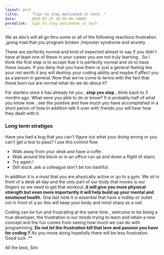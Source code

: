 ```yaml
---
layout: post
title:      "Tips to stay motivated in tech. "
date:       2019-07-25 18:56:48 +0000
permalink:  tips_to_stay_motivated_in_tech
---
```


We as dev’s will all go thru some or all of the following reactions frustration ,going mad that you program broken ,Imposter syndrome and anxiety.

These are perfectly normal and kind of expected almost to say if you didn't have at least one of these in your career  you are not truly learning . So I think the first step is to accept that it is perfectly normal and ok to  have these issues. If you deny that you have them or just a general  feeling like your not worth it any will destroy your coding ability and maybe if affect you as a person in general. Now that we've come to terms with the fact that these burn out are normal what do we do about it? 

For starters once it has already hit you , **stop yes stop** , think back to 3 months ago. What were you able to do or know? It is probably half of what you know now ,  see the positive  and how much you have accomplished in a short perion of time.In addition talk it over with friends you will hear how they dealt with it.

### Long term stratiges

Have  you had a bug that you can't figure out what your doing wrong or you can't get a test to pass?
I use this control flow
<blockquote class="imgur-embed-pub" lang="en" data-id="a/jErtAwI"><a href="//imgur.com/a/jErtAwI"></a></blockquote><script async src="//s.imgur.com/min/embed.js" charset="utf-8"></script>

* Walk away from your desk and have a coffe . 
* Walk around the block or in an office run up and down a flight of stairs. 
* Try again !
* Still stuck ,ask a colleague don't be too bashful.

In addition it is a must that you are physically active  or go to a gym. We sit in front of a desk all day and the only part of our body that moves is our fingers so we need to get that workout ,**it will give you more physical strength but even more importantly it will help build up your mental and emotional health.**  One last note it is essential  that have a hobby or outlet not in front of a pc this will keep your body and mind sharp as a nail. 

Coding can be fun and frustrating at the same time , welcome to be being a true developer, the frustration is our minds trying to learn and retain a new concept and the fun comes from seeing how much we can do with programming. **Do not let the frustration kill that love and passion you have for coding !!** As you move along hopefully there will be less frustration Good luck .**


All the best,
Sim







